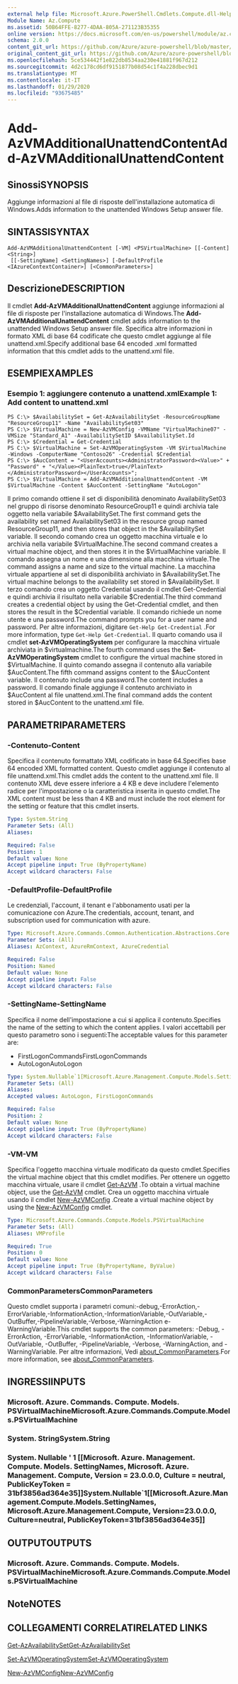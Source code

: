 ```yaml
---
external help file: Microsoft.Azure.PowerShell.Cmdlets.Compute.dll-Help.xml
Module Name: Az.Compute
ms.assetid: 50B64FFE-8277-4DAA-805A-271123B35355
online version: https://docs.microsoft.com/en-us/powershell/module/az.compute/add-azvmadditionalunattendcontent
schema: 2.0.0
content_git_url: https://github.com/Azure/azure-powershell/blob/master/src/Compute/Compute/help/Add-AzVMAdditionalUnattendContent.md
original_content_git_url: https://github.com/Azure/azure-powershell/blob/master/src/Compute/Compute/help/Add-AzVMAdditionalUnattendContent.md
ms.openlocfilehash: 5ce534442f1e822db8534aa230e41881f967d212
ms.sourcegitcommit: 4d2c178cd6df9151877b08d54c1f4a228dbec9d1
ms.translationtype: MT
ms.contentlocale: it-IT
ms.lasthandoff: 01/29/2020
ms.locfileid: "93675485"
---
```

# <span data-ttu-id="d9e52-101">Add-AzVMAdditionalUnattendContent</span><span class="sxs-lookup"><span data-stu-id="d9e52-101">Add-AzVMAdditionalUnattendContent</span></span>

## <span data-ttu-id="d9e52-102">Sinossi</span><span class="sxs-lookup"><span data-stu-id="d9e52-102">SYNOPSIS</span></span>
<span data-ttu-id="d9e52-103">Aggiunge informazioni al file di risposte dell'installazione automatica di Windows.</span><span class="sxs-lookup"><span data-stu-id="d9e52-103">Adds information to the unattended Windows Setup answer file.</span></span>

## <span data-ttu-id="d9e52-104">SINTASSI</span><span class="sxs-lookup"><span data-stu-id="d9e52-104">SYNTAX</span></span>

```
Add-AzVMAdditionalUnattendContent [-VM] <PSVirtualMachine> [[-Content] <String>]
 [[-SettingName] <SettingNames>] [-DefaultProfile <IAzureContextContainer>] [<CommonParameters>]
```

## <span data-ttu-id="d9e52-105">Descrizione</span><span class="sxs-lookup"><span data-stu-id="d9e52-105">DESCRIPTION</span></span>
<span data-ttu-id="d9e52-106">Il cmdlet **Add-AzVMAdditionalUnattendContent** aggiunge informazioni al file di risposte per l'installazione automatica di Windows.</span><span class="sxs-lookup"><span data-stu-id="d9e52-106">The **Add-AzVMAdditionalUnattendContent** cmdlet adds information to the unattended Windows Setup answer file.</span></span>
<span data-ttu-id="d9e52-107">Specifica altre informazioni in formato XML di base 64 codificate che questo cmdlet aggiunge al file unattend.xml.</span><span class="sxs-lookup"><span data-stu-id="d9e52-107">Specify additional base 64 encoded .xml formatted information that this cmdlet adds to the unattend.xml file.</span></span>

## <span data-ttu-id="d9e52-108">ESEMPI</span><span class="sxs-lookup"><span data-stu-id="d9e52-108">EXAMPLES</span></span>

### <span data-ttu-id="d9e52-109">Esempio 1: aggiungere contenuto a unattend.xml</span><span class="sxs-lookup"><span data-stu-id="d9e52-109">Example 1: Add content to unattend.xml</span></span>
```
PS C:\> $AvailabilitySet = Get-AzAvailabilitySet -ResourceGroupName "ResourceGroup11" -Name "AvailabilitySet03"
PS C:\> $VirtualMachine = New-AzVMConfig -VMName "VirtualMachine07" -VMSize "Standard_A1" -AvailabilitySetID $AvailabilitySet.Id 
PS C:\> $Credential = Get-Credential
PS C:\> $VirtualMachine = Set-AzVMOperatingSystem -VM $VirtualMachine  -Windows -ComputerName "Contoso26" -Credential $Credential
PS C:\> $AucContent = "<UserAccounts><AdministratorPassword><Value>" + "Password" + "</Value><PlainText>true</PlainText></AdministratorPassword></UserAccounts>";
PS C:\> $VirtualMachine = Add-AzVMAdditionalUnattendContent -VM $VirtualMachine -Content $AucContent -SettingName "AutoLogon"
```

<span data-ttu-id="d9e52-110">Il primo comando ottiene il set di disponibilità denominato AvailabilitySet03 nel gruppo di risorse denominato ResourceGroup11 e quindi archivia tale oggetto nella variabile $AvailabilitySet.</span><span class="sxs-lookup"><span data-stu-id="d9e52-110">The first command gets the availability set named AvailabilitySet03 in the resource group named ResourceGroup11, and then stores that object in the $AvailabilitySet variable.</span></span>
<span data-ttu-id="d9e52-111">Il secondo comando crea un oggetto macchina virtuale e lo archivia nella variabile $VirtualMachine.</span><span class="sxs-lookup"><span data-stu-id="d9e52-111">The second command creates a virtual machine object, and then stores it in the $VirtualMachine variable.</span></span>
<span data-ttu-id="d9e52-112">Il comando assegna un nome e una dimensione alla macchina virtuale.</span><span class="sxs-lookup"><span data-stu-id="d9e52-112">The command assigns a name and size to the virtual machine.</span></span>
<span data-ttu-id="d9e52-113">La macchina virtuale appartiene al set di disponibilità archiviato in $AvailabilitySet.</span><span class="sxs-lookup"><span data-stu-id="d9e52-113">The virtual machine belongs to the availability set stored in $AvailabilitySet.</span></span>
<span data-ttu-id="d9e52-114">Il terzo comando crea un oggetto Credential usando il cmdlet Get-Credential e quindi archivia il risultato nella variabile $Credential.</span><span class="sxs-lookup"><span data-stu-id="d9e52-114">The third command creates a credential object by using the Get-Credential cmdlet, and then stores the result in the $Credential variable.</span></span>
<span data-ttu-id="d9e52-115">Il comando richiede un nome utente e una password.</span><span class="sxs-lookup"><span data-stu-id="d9e52-115">The command prompts you for a user name and password.</span></span>
<span data-ttu-id="d9e52-116">Per altre informazioni, digitare `Get-Help Get-Credential` .</span><span class="sxs-lookup"><span data-stu-id="d9e52-116">For more information, type `Get-Help Get-Credential`.</span></span>
<span data-ttu-id="d9e52-117">Il quarto comando usa il cmdlet **set-AzVMOperatingSystem** per configurare la macchina virtuale archiviata in $virtualmachine.</span><span class="sxs-lookup"><span data-stu-id="d9e52-117">The fourth command uses the **Set-AzVMOperatingSystem** cmdlet to configure the virtual machine stored in $VirtualMachine.</span></span>
<span data-ttu-id="d9e52-118">Il quinto comando assegna il contenuto alla variabile $AucContent.</span><span class="sxs-lookup"><span data-stu-id="d9e52-118">The fifth command assigns content to the $AucContent variable.</span></span>
<span data-ttu-id="d9e52-119">Il contenuto include una password.</span><span class="sxs-lookup"><span data-stu-id="d9e52-119">The content includes a password.</span></span>
<span data-ttu-id="d9e52-120">Il comando finale aggiunge il contenuto archiviato in $AucContent al file unattend.xml.</span><span class="sxs-lookup"><span data-stu-id="d9e52-120">The final command adds the content stored in $AucContent to the unattend.xml file.</span></span>

## <span data-ttu-id="d9e52-121">PARAMETRI</span><span class="sxs-lookup"><span data-stu-id="d9e52-121">PARAMETERS</span></span>

### <span data-ttu-id="d9e52-122">-Contenuto</span><span class="sxs-lookup"><span data-stu-id="d9e52-122">-Content</span></span>
<span data-ttu-id="d9e52-123">Specifica il contenuto formattato XML codificato in base 64.</span><span class="sxs-lookup"><span data-stu-id="d9e52-123">Specifies base 64 encoded XML formatted content.</span></span>
<span data-ttu-id="d9e52-124">Questo cmdlet aggiunge il contenuto al file unattend.xml.</span><span class="sxs-lookup"><span data-stu-id="d9e52-124">This cmdlet adds the content to the unattend.xml file.</span></span>
<span data-ttu-id="d9e52-125">Il contenuto XML deve essere inferiore a 4 KB e deve includere l'elemento radice per l'impostazione o la caratteristica inserita in questo cmdlet.</span><span class="sxs-lookup"><span data-stu-id="d9e52-125">The XML content must be less than 4 KB and must include the root element for the setting or feature that this cmdlet inserts.</span></span>

```yaml
Type: System.String
Parameter Sets: (All)
Aliases:

Required: False
Position: 1
Default value: None
Accept pipeline input: True (ByPropertyName)
Accept wildcard characters: False
```

### <span data-ttu-id="d9e52-126">-DefaultProfile</span><span class="sxs-lookup"><span data-stu-id="d9e52-126">-DefaultProfile</span></span>
<span data-ttu-id="d9e52-127">Le credenziali, l'account, il tenant e l'abbonamento usati per la comunicazione con Azure.</span><span class="sxs-lookup"><span data-stu-id="d9e52-127">The credentials, account, tenant, and subscription used for communication with azure.</span></span>

```yaml
Type: Microsoft.Azure.Commands.Common.Authentication.Abstractions.Core.IAzureContextContainer
Parameter Sets: (All)
Aliases: AzContext, AzureRmContext, AzureCredential

Required: False
Position: Named
Default value: None
Accept pipeline input: False
Accept wildcard characters: False
```

### <span data-ttu-id="d9e52-128">-SettingName</span><span class="sxs-lookup"><span data-stu-id="d9e52-128">-SettingName</span></span>
<span data-ttu-id="d9e52-129">Specifica il nome dell'impostazione a cui si applica il contenuto.</span><span class="sxs-lookup"><span data-stu-id="d9e52-129">Specifies the name of the setting to which the content applies.</span></span>
<span data-ttu-id="d9e52-130">I valori accettabili per questo parametro sono i seguenti:</span><span class="sxs-lookup"><span data-stu-id="d9e52-130">The acceptable values for this parameter are:</span></span>
- <span data-ttu-id="d9e52-131">FirstLogonCommands</span><span class="sxs-lookup"><span data-stu-id="d9e52-131">FirstLogonCommands</span></span>
- <span data-ttu-id="d9e52-132">AutoLogon</span><span class="sxs-lookup"><span data-stu-id="d9e52-132">AutoLogon</span></span>

```yaml
Type: System.Nullable`1[Microsoft.Azure.Management.Compute.Models.SettingNames]
Parameter Sets: (All)
Aliases:
Accepted values: AutoLogon, FirstLogonCommands

Required: False
Position: 2
Default value: None
Accept pipeline input: True (ByPropertyName)
Accept wildcard characters: False
```

### <span data-ttu-id="d9e52-133">-VM</span><span class="sxs-lookup"><span data-stu-id="d9e52-133">-VM</span></span>
<span data-ttu-id="d9e52-134">Specifica l'oggetto macchina virtuale modificato da questo cmdlet.</span><span class="sxs-lookup"><span data-stu-id="d9e52-134">Specifies the virtual machine object that this cmdlet modifies.</span></span>
<span data-ttu-id="d9e52-135">Per ottenere un oggetto macchina virtuale, usare il cmdlet [Get-AzVM](./Get-AzVM.md) .</span><span class="sxs-lookup"><span data-stu-id="d9e52-135">To obtain a virtual machine object, use the [Get-AzVM](./Get-AzVM.md) cmdlet.</span></span>
<span data-ttu-id="d9e52-136">Crea un oggetto macchina virtuale usando il cmdlet [New-AzVMConfig](./New-AzVMConfig.md) .</span><span class="sxs-lookup"><span data-stu-id="d9e52-136">Create a virtual machine object by using the [New-AzVMConfig](./New-AzVMConfig.md) cmdlet.</span></span>

```yaml
Type: Microsoft.Azure.Commands.Compute.Models.PSVirtualMachine
Parameter Sets: (All)
Aliases: VMProfile

Required: True
Position: 0
Default value: None
Accept pipeline input: True (ByPropertyName, ByValue)
Accept wildcard characters: False
```

### <span data-ttu-id="d9e52-137">CommonParameters</span><span class="sxs-lookup"><span data-stu-id="d9e52-137">CommonParameters</span></span>
<span data-ttu-id="d9e52-138">Questo cmdlet supporta i parametri comuni:-debug,-ErrorAction,-ErrorVariable,-InformationAction,-InformationVariable,-OutVariable,-OutBuffer,-PipelineVariable,-Verbose,-WarningAction e-WarningVariable.</span><span class="sxs-lookup"><span data-stu-id="d9e52-138">This cmdlet supports the common parameters: -Debug, -ErrorAction, -ErrorVariable, -InformationAction, -InformationVariable, -OutVariable, -OutBuffer, -PipelineVariable, -Verbose, -WarningAction, and -WarningVariable.</span></span> <span data-ttu-id="d9e52-139">Per altre informazioni, Vedi [about_CommonParameters](https://go.microsoft.com/fwlink/?LinkID=113216).</span><span class="sxs-lookup"><span data-stu-id="d9e52-139">For more information, see [about_CommonParameters](https://go.microsoft.com/fwlink/?LinkID=113216).</span></span>

## <span data-ttu-id="d9e52-140">INGRESSI</span><span class="sxs-lookup"><span data-stu-id="d9e52-140">INPUTS</span></span>

### <span data-ttu-id="d9e52-141">Microsoft. Azure. Commands. Compute. Models. PSVirtualMachine</span><span class="sxs-lookup"><span data-stu-id="d9e52-141">Microsoft.Azure.Commands.Compute.Models.PSVirtualMachine</span></span>

### <span data-ttu-id="d9e52-142">System. String</span><span class="sxs-lookup"><span data-stu-id="d9e52-142">System.String</span></span>

### <span data-ttu-id="d9e52-143">System. Nullable ' 1 [[Microsoft. Azure. Management. Compute. Models. SettingNames, Microsoft. Azure. Management. Compute, Version = 23.0.0.0, Culture = neutral, PublicKeyToken = 31bf3856ad364e35]]</span><span class="sxs-lookup"><span data-stu-id="d9e52-143">System.Nullable\`1[[Microsoft.Azure.Management.Compute.Models.SettingNames, Microsoft.Azure.Management.Compute, Version=23.0.0.0, Culture=neutral, PublicKeyToken=31bf3856ad364e35]]</span></span>

## <span data-ttu-id="d9e52-144">OUTPUT</span><span class="sxs-lookup"><span data-stu-id="d9e52-144">OUTPUTS</span></span>

### <span data-ttu-id="d9e52-145">Microsoft. Azure. Commands. Compute. Models. PSVirtualMachine</span><span class="sxs-lookup"><span data-stu-id="d9e52-145">Microsoft.Azure.Commands.Compute.Models.PSVirtualMachine</span></span>

## <span data-ttu-id="d9e52-146">Note</span><span class="sxs-lookup"><span data-stu-id="d9e52-146">NOTES</span></span>

## <span data-ttu-id="d9e52-147">COLLEGAMENTI CORRELATI</span><span class="sxs-lookup"><span data-stu-id="d9e52-147">RELATED LINKS</span></span>

[<span data-ttu-id="d9e52-148">Get-AzAvailabilitySet</span><span class="sxs-lookup"><span data-stu-id="d9e52-148">Get-AzAvailabilitySet</span></span>](./Get-AzAvailabilitySet.md)

[<span data-ttu-id="d9e52-149">Set-AzVMOperatingSystem</span><span class="sxs-lookup"><span data-stu-id="d9e52-149">Set-AzVMOperatingSystem</span></span>](./Set-AzVMOperatingSystem.md)

[<span data-ttu-id="d9e52-150">New-AzVMConfig</span><span class="sxs-lookup"><span data-stu-id="d9e52-150">New-AzVMConfig</span></span>](./New-AzVMConfig.md)
